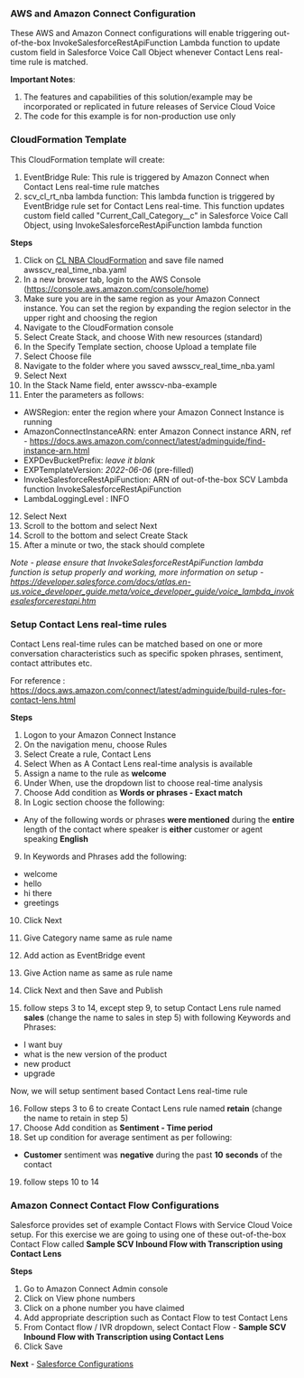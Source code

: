 ### AWS and Amazon Connect Configuration

These AWS and Amazon Connect configurations will enable triggering out-of-the-box InvokeSalesforceRestApiFunction Lambda function to update custom field in Salesforce Voice Call Object whenever Contact Lens real-time rule is matched.

**Important Notes**:

1. The features and capabilities of this solution/example may be incorporated or replicated in future releases of Service Cloud Voice
2. The code for this example is for non-production use only

### CloudFormation Template

This CloudFormation template will create:

1. EventBridge Rule: This rule is triggered by Amazon Connect when Contact Lens real-time rule matches
2. scv_cl_rt_nba lambda function: This lambda function is triggered by EventBridge rule set for Contact Lens real-time. This function updates custom field called "Current_Call_Category\_\_c" in Salesforce Voice Call Object, using InvokeSalesforceRestApiFunction lambda function

**Steps**

1. Click on [CL NBA CloudFormation](/Examples/AWSSCV-ContactLens-RealTime-NextBestAction/CloudFormation/awsscv_real_time_cl_nba.yaml) and save file named awsscv_real_time_nba.yaml
2. In a new browser tab, login to the AWS Console (https://console.aws.amazon.com/console/home)
3. Make sure you are in the same region as your Amazon Connect instance. You can set the region by expanding the region
   selector in the upper right and choosing the region
4. Navigate to the CloudFormation console
5. Select Create Stack, and choose With new resources (standard)
6. In the Specify Template section, choose Upload a template file
7. Select Choose file
8. Navigate to the folder where you saved awsscv_real_time_nba.yaml
9. Select Next
10. In the Stack Name field, enter awsscv-nba-example
11. Enter the parameters as follows:

- AWSRegion: enter the region where your Amazon Connect Instance is running
- AmazonConnectInstanceARN: enter Amazon Connect instance ARN, ref - https://docs.aws.amazon.com/connect/latest/adminguide/find-instance-arn.html
- EXPDevBucketPrefix: _leave it blank_
- EXPTemplateVersion: _2022-06-06_ (pre-filled)
- InvokeSalesforceRestApiFunction: ARN of out-of-the-box SCV Lambda function InvokeSalesforceRestApiFunction
- LambdaLoggingLevel : INFO

12. Select Next
13. Scroll to the bottom and select Next
14. Scroll to the bottom and select Create Stack
15. After a minute or two, the stack should complete

_Note - please ensure that InvokeSalesforceRestApiFunction lambda function is setup properly and working, more information on setup - https://developer.salesforce.com/docs/atlas.en-us.voice_developer_guide.meta/voice_developer_guide/voice_lambda_invokesalesforcerestapi.htm_

### Setup Contact Lens real-time rules

Contact Lens real-time rules can be matched based on one or more conversation characteristics such as specific spoken phrases, sentiment, contact attributes etc.

For reference : https://docs.aws.amazon.com/connect/latest/adminguide/build-rules-for-contact-lens.html

**Steps**

1. Logon to your Amazon Connect Instance
2. On the navigation menu, choose Rules
3. Select Create a rule, Contact Lens
4. Select When as A Contact Lens real-time analysis is available
5. Assign a name to the rule as **welcome**
6. Under When, use the dropdown list to choose real-time analysis
7. Choose Add condition as **Words or phrases - Exact match**
8. In Logic section choose the following:

- Any of the following words or phrases **were mentioned** during the **entire** length of the contact where speaker is **either** customer or agent speaking **English**

9. In Keywords and Phrases add the following:

- welcome
- hello
- hi there
- greetings

10. Click Next
11. Give Category name same as rule name
12. Add action as EventBridge event
13. Give Action name as same as rule name
14. Click Next and then Save and Publish

15. follow steps 3 to 14, except step 9, to setup Contact Lens rule named **sales** (change the name to sales in step 5) with following Keywords and Phrases:

- I want buy
- what is the new version of the product
- new product
- upgrade

Now, we will setup sentiment based Contact Lens real-time rule

16. Follow steps 3 to 6 to create Contact Lens rule named **retain** (change the name to retain in step 5)
17. Choose Add condition as **Sentiment - Time period**
18. Set up condition for average sentiment as per following:

- **Customer** sentiment was **negative** during the past **10** **seconds** of the contact

19. follow steps 10 to 14

### Amazon Connect Contact Flow Configurations

Salesforce provides set of example Contact Flows with Service Cloud Voice setup. For this exercise we are going to using one of these out-of-the-box Contact Flow called **Sample SCV Inbound Flow with Transcription using Contact Lens**

**Steps**

1. Go to Amazon Connect Admin console
2. Click on View phone numbers
3. Click on a phone number you have claimed
4. Add appropriate description such as Contact Flow to test Contact Lens
5. From Contact flow / IVR dropdown, select Contact Flow - **Sample SCV Inbound Flow with Transcription using Contact Lens**
6. Click Save

**Next** - [Salesforce Configurations](deployment_salesforce.md)

